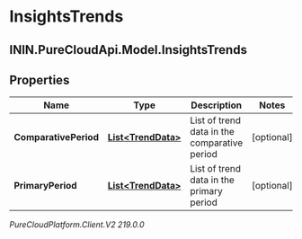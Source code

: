 # InsightsTrends

## ININ.PureCloudApi.Model.InsightsTrends

## Properties

|Name | Type | Description | Notes|
|------------ | ------------- | ------------- | -------------|
| **ComparativePeriod** | [**List&lt;TrendData&gt;**](TrendData) | List of trend data in the comparative period | [optional] |
| **PrimaryPeriod** | [**List&lt;TrendData&gt;**](TrendData) | List of trend data in the primary period | [optional] |



_PureCloudPlatform.Client.V2 219.0.0_
